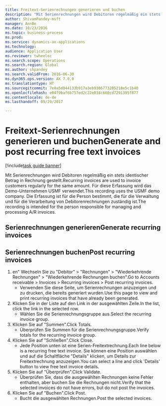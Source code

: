```yaml
--- 
title: Freitext-Serienrechnungen generieren und buchen
description: "Mit Serienrechnungen wird Debitoren regelmäßig ein stets identischer Betrag in Rechnung gestellt."
author: ShivamPandey-msft
manager: AnnBe
ms.date: 10/23/2016
ms.topic: business-process
ms.prod: 
ms.service: dynamics-ax-applications
ms.technology: 
audience: Application User
ms.reviewer: twheeloc
ms.search.scope: Operations
ms.search.region: Global
ms.author: shpandey
ms.search.validFrom: 2016-06-30
ms.dyn365.ops.version: AX 7.0.0
ms.translationtype: HT
ms.sourcegitcommit: 7e0a5d044133b917a3eb9386773205218e5c1b40
ms.openlocfilehash: e04f9baf6b757ed2c22e018c660cd7291395f877
ms.contentlocale: de-de
ms.lasthandoff: 09/29/2017

---
```

# <a name="generate-and-post-recurring-free-text-invoices"></a><span data-ttu-id="dbff9-103">Freitext-Serienrechnungen generieren und buchen</span><span class="sxs-lookup"><span data-stu-id="dbff9-103">Generate and post recurring free text invoices</span></span>

[!include[task guide banner](../../includes/task-guide-banner.md)]

<span data-ttu-id="dbff9-104">Mit Serienrechnungen wird Debitoren regelmäßig ein stets identischer Betrag in Rechnung gestellt.</span><span class="sxs-lookup"><span data-stu-id="dbff9-104">Recurring invoices are used to invoice customers regularly for the same amount.</span></span> <span data-ttu-id="dbff9-105">Für diese Erfassung wird das Demo-Unternehmen USMF verwendet.</span><span class="sxs-lookup"><span data-stu-id="dbff9-105">This recording uses the USMF demo company.</span></span> <span data-ttu-id="dbff9-106">Die Erfassung ist für die Person bestimmt, die für die Verwaltung und für die Verarbeitung von Debitorenrechnungen zuständig ist.</span><span class="sxs-lookup"><span data-stu-id="dbff9-106">The recording is intended for the person responsible for managing and processing A/R invoices.</span></span>


## <a name="generate-recurring-invoices"></a><span data-ttu-id="dbff9-107">Serienrechnungen generieren</span><span class="sxs-lookup"><span data-stu-id="dbff9-107">Generate recurring invoices</span></span>

## <a name="post-recurring-invoices"></a><span data-ttu-id="dbff9-108">Serienrechnungen buchen</span><span class="sxs-lookup"><span data-stu-id="dbff9-108">Post recurring invoices</span></span>
1. <span data-ttu-id="dbff9-109">en" Wechseln Sie zu "Debitor" > "Rechnungen" > "Wiederkehrende Rechnungen" > "Wiederkehrende Rechnungen buchen".</span><span class="sxs-lookup"><span data-stu-id="dbff9-109">Go to Accounts receivable > Invoices > Recurring invoices > Post recurring invoices.</span></span>
    * <span data-ttu-id="dbff9-110">Verwenden Sie diese Seite, um Serienrechnungen anzuzeigen und zu drucken, die bereits generiert wurden.</span><span class="sxs-lookup"><span data-stu-id="dbff9-110">Use this page to view and print recurring invoices that have already been generated.</span></span>  
2. <span data-ttu-id="dbff9-111">Klicken Sie in der Liste auf den Link in der ausgewählten Zeile.</span><span class="sxs-lookup"><span data-stu-id="dbff9-111">In the list, click the link in the selected row.</span></span>
    * <span data-ttu-id="dbff9-112">Wählen Sie die Serienrechnungsgruppe aus.</span><span class="sxs-lookup"><span data-stu-id="dbff9-112">Select the recurring invoice group.</span></span>  
3. <span data-ttu-id="dbff9-113">Klicken Sie auf "Summen".</span><span class="sxs-lookup"><span data-stu-id="dbff9-113">Click Totals.</span></span>
    * <span data-ttu-id="dbff9-114">Überprüfen Sie Summen für die Serienrechnungsgruppe.</span><span class="sxs-lookup"><span data-stu-id="dbff9-114">Verify totals for the recurring invoice group.</span></span>  
4. <span data-ttu-id="dbff9-115">Klicken Sie auf "Schließen".</span><span class="sxs-lookup"><span data-stu-id="dbff9-115">Click Close.</span></span>
    * <span data-ttu-id="dbff9-116">Jede Position unten ist eine Serien-Freitextrechnung.</span><span class="sxs-lookup"><span data-stu-id="dbff9-116">Each line below is a recurring free text invoice.</span></span> <span data-ttu-id="dbff9-117">Sie können eine Position auswählen und auf die Schaltfläche "Details" klicken, um Details zur Freitextrechnung anzuzeigen.</span><span class="sxs-lookup"><span data-stu-id="dbff9-117">You can select a line and click 'Details' button to view free text invoice details.</span></span>  
5. <span data-ttu-id="dbff9-118">Klicken Sie auf "Überprüfen".</span><span class="sxs-lookup"><span data-stu-id="dbff9-118">Click Validate.</span></span>
    * <span data-ttu-id="dbff9-119">Überprüfen Sie, dass die ausgewählten Rechnungen keine Fehler enthalten, aber buchen Sie die Rechnungen nicht.</span><span class="sxs-lookup"><span data-stu-id="dbff9-119">Verify that the selected invoices do not have errors, but do not post the invoices.</span></span>  
6. <span data-ttu-id="dbff9-120">Klicken Sie auf "Buchen".</span><span class="sxs-lookup"><span data-stu-id="dbff9-120">Click Post.</span></span>
    * <span data-ttu-id="dbff9-121">Bucht die ausgewählten Rechnungen.</span><span class="sxs-lookup"><span data-stu-id="dbff9-121">Post the selected invoices.</span></span>  


